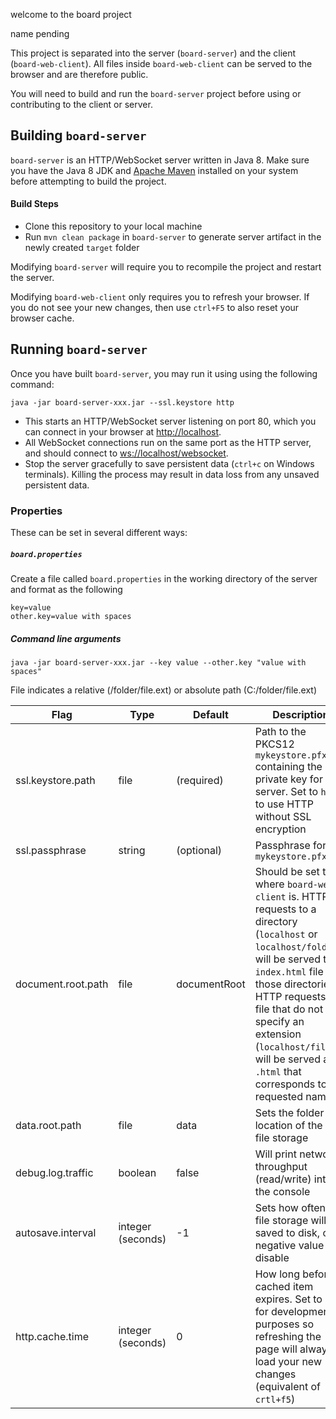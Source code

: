 welcome to the board project

name pending

This project is separated into the server (`board-server`) and the client (`board-web-client`). All files inside `board-web-client` can be served to the browser and are therefore public.

You will need to build and run the `board-server` project before using or contributing to the client or server.

## Building `board-server` 

`board-server` is an HTTP/WebSocket server written in Java 8. Make sure you have the Java 8 JDK and [Apache Maven](https://maven.apache.org/index.html) installed on your system before attempting to build the project.

#### Build Steps
- Clone this repository to your local machine
- Run `mvn clean package` in `board-server` to generate server artifact in the newly created `target` folder

Modifying `board-server` will require you to recompile the project and restart the server.

Modifying `board-web-client` only requires you to refresh your browser. If you do not see your new changes, then use `ctrl+F5` to also reset your browser cache.

## Running `board-server`

Once you have built `board-server`, you may run it using using the following command:

    java -jar board-server-xxx.jar --ssl.keystore http

- This starts an HTTP/WebSocket server listening on port 80, which you can connect in your browser at [http://localhost](http://localhost). 
- All WebSocket connections run on the same port as the HTTP server, and should connect to [ws://localhost/websocket](ws://localhost/websocket). 
- Stop the server gracefully to save persistent data (`ctrl+c` on Windows terminals). Killing the process may result in data loss from any unsaved persistent data.

### Properties

These can be set in several different ways:

##### `board.properties`
Create a file called `board.properties` in the working directory of the server and format as the following

    key=value
    other.key=value with spaces

##### Command line arguments

    java -jar board-server-xxx.jar --key value --other.key "value with spaces"
File indicates a relative (<working directory>/folder/file.ext) or absolute path (C:/folder/file.ext)

| Flag | Type | Default | Description |
| --- | ---- | ------- | ----------- |
| ssl.keystore.path | file | (required) |  Path to the PKCS12 `mykeystore.pfx` containing the private key for the server. Set to `http` to use HTTP without SSL encryption |
| ssl.passphrase | string | (optional) | Passphrase for `mykeystore.pfx` |
| document.root.path | file | documentRoot | Should be set to where `board-web-client` is. HTTP requests to a directory (`localhost` or `localhost/folder/`) will be served the `index.html` file of those directories HTTP requests to a file that do not specify an extension (`localhost/file`) will be served a `.html` that corresponds to the requested name
| data.root.path | file | data | Sets the folder location of the flat file storage |
| debug.log.traffic | boolean | false | Will print network throughput (read/write) into the console |
| autosave.interval | integer (seconds) | -1 | Sets how often flat file storage will be saved to disk, or negative value to disable |
| http.cache.time | integer (seconds) | 0 | How long before a cached item expires. Set to 0 for development purposes so refreshing the page will always load your new changes (equivalent of `crtl+f5`) |